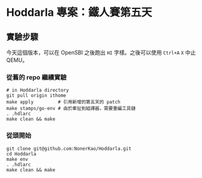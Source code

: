 # Hoddarla 專案：鐵人賽第五天

## 實驗步驟

今天這個版本，可以在 OpenSBI 之後跑出 `HI` 字樣。之後可以使用 `Ctrl+A` `X` 中止 QEMU。

### 從舊的 repo 繼續實驗

```
# in Hoddarla directory
git pull origin ithome
make apply         # 引用新增的第五天的 patch
make stamps/go-env # 由於牽扯到組譯器，需要重編工具鏈
. .hdlarc
make clean && make
```

### 從頭開始

```
git clone git@github.com:NonerKao/Hoddarla.git
cd Hoddarla
make env
. .hdlarc
make clean && make
```


